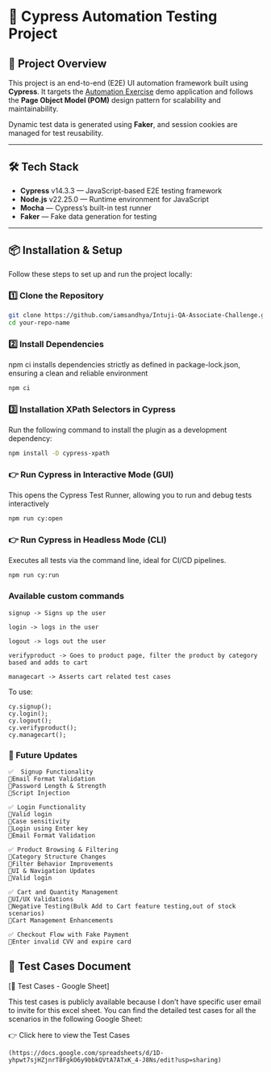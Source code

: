 # 🚀 Cypress Automation Testing Project

## 📌 Project Overview

This project is an end-to-end (E2E) UI automation framework built using **Cypress**. It targets the [Automation Exercise](https://automationexercise.com) demo application and follows the **Page Object Model (POM)** design pattern for scalability and maintainability.

Dynamic test data is generated using **Faker**, and session cookies are managed for test reusability.

---

## 🛠️ Tech Stack

- **Cypress** v14.3.3 — JavaScript-based E2E testing framework
- **Node.js** v22.25.0 — Runtime environment for JavaScript
- **Mocha** — Cypress’s built-in test runner
- **Faker** — Fake data generation for testing

---

## 📦 Installation & Setup

Follow these steps to set up and run the project locally:

### 1️⃣ Clone the Repository

```bash
git clone https://github.com/iamsandhya/Intuji-QA-Associate-Challenge.git
cd your-repo-name
```
### 2️⃣ Install Dependencies
npm ci installs dependencies strictly as defined in package-lock.json, ensuring a clean and reliable environment
```bash
npm ci
```

### 3️⃣ Installation XPath Selectors in Cypress

Run the following command to install the plugin as a development dependency:
```bash
npm install -D cypress-xpath
```

### 👉 Run Cypress in Interactive Mode (GUI)
This opens the Cypress Test Runner, allowing you to run and debug tests interactively
```bash
npm run cy:open
```

### 👉 Run Cypress in Headless Mode (CLI)
Executes all tests via the command line, ideal for CI/CD pipelines.
```bash
npm run cy:run
```

### Available custom commands
```
signup -> Signs up the user

login -> logs in the user

logout -> logs out the user

verifyproduct -> Goes to product page, filter the product by category based and adds to cart

managecart -> Asserts cart related test cases
```
To use: 
```
cy.signup();
cy.login();
cy.logout();
cy.verifyproduct();
cy.managecart();
```

### 🔮 Future Updates 
```
✅  Signup Functionality 
📌Email Format Validation
📌Password Length & Strength
📌Script Injection

✅ Login Functionality
📌Valid login
📌Case sensitivity
📌Login using Enter key
📌Email Format Validation

✅ Product Browsing & Filtering 
📌Category Structure Changes
📌Filter Behavior Improvements
📌UI & Navigation Updates
📌Valid login

✅ Cart and Quantity Management 
📌UI/UX Validations
📌Negative Testing(Bulk Add to Cart feature testing,out of stock scenarios)
📌Cart Management Enhancements

✅ Checkout Flow with Fake Payment 
📌Enter invalid CVV and expire card
```

## 📄 Test Cases Document
[📑 Test Cases - Google Sheet]

This test cases is publicly available because I don’t have specific user email to invite for this excel sheet.
You can find the detailed test cases for all the scenarios in the following Google Sheet:


👉 Click here to view the Test Cases
```
(https://docs.google.com/spreadsheets/d/1D-yhpwt7sjHZjnrT8FgkO6y9bbkQVtA7ATxK_4-J8Ns/edit?usp=sharing)
```